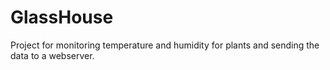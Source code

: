# GlassHouse

Project for monitoring temperature and humidity for plants and sending the data to a webserver. 